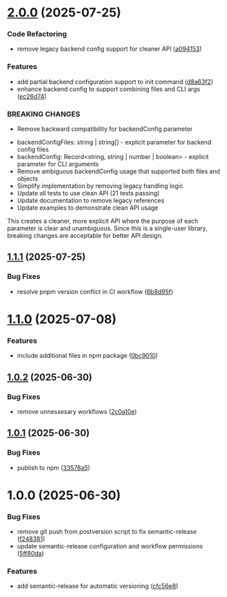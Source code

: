# [2.0.0](https://github.com/botagar/mapotypefu/compare/v1.1.1...v2.0.0) (2025-07-25)


### Code Refactoring

* remove legacy backend config support for cleaner API ([a094153](https://github.com/botagar/mapotypefu/commit/a094153e0f31a31ad4e180f3023e6b318024c473))


### Features

* add partial backend configuration support to init command ([d8a63f2](https://github.com/botagar/mapotypefu/commit/d8a63f222c82e3605504370eac0e71d8280312af))
* enhance backend config to support combining files and CLI args ([ec26d74](https://github.com/botagar/mapotypefu/commit/ec26d74e6e2739e8efe88521c52b9ed66fc82bcf))


### BREAKING CHANGES

* Remove backward compatibility for backendConfig parameter

- backendConfigFiles: string | string[] - explicit parameter for backend config files
- backendConfig: Record<string, string | number | boolean> - explicit parameter for CLI arguments
- Remove ambiguous backendConfig usage that supported both files and objects
- Simplify implementation by removing legacy handling logic
- Update all tests to use clean API (21 tests passing)
- Update documentation to remove legacy references
- Update examples to demonstrate clean API usage

This creates a cleaner, more explicit API where the purpose of each parameter
is clear and unambiguous. Since this is a single-user library, breaking
changes are acceptable for better API design.

## [1.1.1](https://github.com/botagar/mapotypefu/compare/v1.1.0...v1.1.1) (2025-07-25)


### Bug Fixes

* resolve pnpm version conflict in CI workflow ([6b8d95f](https://github.com/botagar/mapotypefu/commit/6b8d95f4f0344ebb3b1a7b468c58066d6d681ebc))

# [1.1.0](https://github.com/botagar/mapotypefu/compare/v1.0.2...v1.1.0) (2025-07-08)


### Features

* include additional files in npm package ([0bc9010](https://github.com/botagar/mapotypefu/commit/0bc9010e92aa78d57076ad86ecb544dc72c5e5a0))

## [1.0.2](https://github.com/botagar/mapotypefu/compare/v1.0.1...v1.0.2) (2025-06-30)


### Bug Fixes

* remove unnessesary workflows ([2c0a10e](https://github.com/botagar/mapotypefu/commit/2c0a10e67c87c226f7c2bafddce1ebd981ee6c06))

## [1.0.1](https://github.com/botagar/mapotypefu/compare/v1.0.0...v1.0.1) (2025-06-30)


### Bug Fixes

* publish to npm ([33578a5](https://github.com/botagar/mapotypefu/commit/33578a5f0006a9730479e28a5ccd6a7037c03eae))

# 1.0.0 (2025-06-30)


### Bug Fixes

* remove git push from postversion script to fix semantic-release ([f248381](https://github.com/botagar/mapotypefu/commit/f248381a3fe081c75cef9876eea9fed886fc96ce))
* update semantic-release configuration and workflow permissions ([5ff80da](https://github.com/botagar/mapotypefu/commit/5ff80da2a1d0d6e1ad7d2dfea787db89804bc139))


### Features

* add semantic-release for automatic versioning ([cfc56e8](https://github.com/botagar/mapotypefu/commit/cfc56e8b90d38e792a41908f98e663d6302dcfaa))
